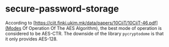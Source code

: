 # secure-password-storage

According to [https://ciit.finki.ukim.mk/data/papers/10CiiT/10CiiT-46.pdf](Modes Of Operation Of The AES Algorithm), the best mode of operation is considered to be AES-CTR. The downside of the library `pycryptodome` is that it only provides AES-128.
